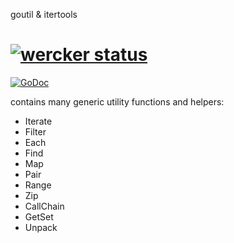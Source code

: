 goutil & itertools

[![wercker status](https://app.wercker.com/status/092b6dbc492403c29b16676d5c5d5861/m/ "wercker status")](https://app.wercker.com/project/bykey/092b6dbc492403c29b16676d5c5d5861)
======

[![GoDoc](http://godoc.org/github.com/xchapter7x/goutil?status.png)](http://godoc.org/github.com/xchapter7x/goutil)

contains many generic utility functions and helpers:

- Iterate
- Filter
- Each
- Find
- Map
- Pair
- Range
- Zip
- CallChain
- GetSet
- Unpack
